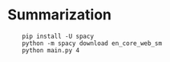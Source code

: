 # Summarization

```
    pip install -U spacy
    python -m spacy download en_core_web_sm
    python main.py 4
```